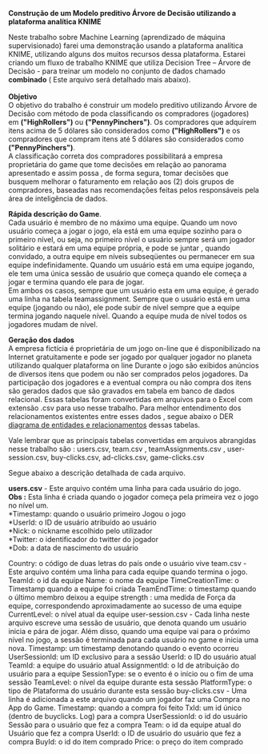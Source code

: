 **Construção de um Modelo preditivo Árvore de Decisão utilizando a plataforma analítica KNIME**

Neste trabalho sobre Machine Learning (aprendizado de máquina supervisionado) farei uma demonstração usando a plataforma analítica KNIME, utilizando alguns dos muitos recursos dessa plataforma.
Estarei criando um fluxo de trabalho KNIME que utiliza Decision Tree –  Árvore de Decisão -  para treinar um modelo no conjunto de dados chamado **combinado** ( Este arquivo será detalhado mais abaixo).<br/>                                
**Objetivo**<br/> 
 O objetivo do trabalho é construir um modelo preditivo utilizando Árvore de Decisão com método de poda classificando os compradores (jogadores) em **("HighRollers")** ou **("PennyPinchers")**. Os compradores que adquirem itens acima de 5 dólares são considerados como **("HighRollers")** e os compradores que compram itens até 5 dólares são considerados como **("PennyPinchers")**.<br/>
 A classificação correta dos compradores possibilitará a empresa proprietária do game que tome decisões em relação ao panorama apresentado e assim possa , de forma segura, tomar decisões que busquem melhorar o faturamento em relação aos (2) dois grupos de compradores, baseadas nas recomendações feitas pelos responsáveis pela área de inteligência de dados.<br/>

**Rápida descrição do Game**.<br/>
Cada usuário é membro de no máximo uma equipe. Quando um novo usuário começa a jogar o jogo, ela está em uma equipe sozinho para o primeiro nível, ou seja, no primeiro nível o usuário sempre será um jogador solitário e estará em uma equipe própria, e pode se juntar , quando convidado,  a outra  equipe em níveis subseqüentes ou permanecer em sua equipe indefinidamente.
Quando um usuário está em uma equipe jogando, ele tem uma única sessão de usuário que começa quando ele começa a jogar e termina quando ele para de jogar.<br/>
Em ambos os casos, sempre que um usuário esta em uma equipe, é gerado uma linha na tabela teamassignment. 
Sempre que o usuário está em uma equipe (jogando ou não), ele pode subir de nível sempre que a equipe termina jogando naquele nível.  Quando a equipe muda de nível todos os jogadores mudam de nível.<br/>

**Geração dos dados**<br/>
A empresa fictícia é proprietária de um jogo on-line que é disponibilizado na Internet gratuitamente e pode ser jogado por qualquer jogador no planeta utilizando qualquer plataforma on line
Durante o jogo são exibidos anúncios de diversos itens que podem ou não ser comprados pelos jogadores. Da participação dos jogadores e a eventual compra ou não compra dos itens  são gerados dados que são gravados em tabela em banco de dados relacional.
Essas tabelas foram convertidas em arquivos para o Excel com extensão .csv para  uso nesse trabalho.
Para melhor entendimento dos relacionamentos existentes entre esses dados , segue abaixo o DER [diagrama de entidades e relacionamentos](https://github.com/pmoniz7/Modelo-DecisionTree-KNIME-/blob/master/Modelo-DER.PNG) dessas tabelas.<br/>
      						
Vale lembrar que as principais tabelas convertidas em  arquivos  abrangidas nesse trabalho são :
users.csv, team.csv , teamAssignments.csv , user-session.csv, buy-clicks.csv,                 ad-clicks.csv, game-clicks.csv<br/>

Segue abaixo a descrição detalhada de cada arquivo.<br/>



**users.csv** - Este arquivo contém uma linha para cada usuário do 
jogo.<br/>
**Obs :** Esta linha é criada quando o jogador começa pela primeira vez o jogo no nível um.<br/>
*Timestamp: quando o usuário primeiro Jogou o jogo<br/>
*UserId: o ID de usuário atribuído ao usuário<br/>
*Nick:     o nickname escolhido pelo  utilizador<br/>
*Twitter: o identificador do twitter do jogador<br/>
*Dob: a data de nascimento do usuário<br/>

Country: o código de duas letras do país onde o usuário vive
team.csv - Este arquivo contém uma linha para cada equipe quando termina o jogo.
TeamId: o id da equipe
Name: o nome da equipe
TimeCreationTime: o Timestamp quando a equipe foi criada
TeamEndTime: o timestamp quando o último membro deixou a equipe
strength : uma medida de Força da equipe, correspondendo aproximadamente ao sucesso de uma equipe
CurrentLevel: o nível atual da equipe
user-session.csv - Cada linha neste arquivo escreve uma sessão de usuário, que denota     quando um usuário inicia e  pára de jogar. Além disso, quando uma equipe vai para o próximo nível no jogo, a sessão é terminada para cada usuário no game e inicia uma nova.
Timestamp: um timestamp denotando quando o evento ocorreu
UserSessionId: um ID exclusivo para a sessão
UserId: o ID do usuário atual 
TeamId: a equipe do usuário atual
AssignmentId:  o Id de atribuição do usuário para a equipe
SessionType: se o evento é o início ou o fim de uma sessão
TeamLevel: o nível da equipe durante esta sessão
PlatformType: o tipo de Plataforma do usuário durante esta sessão
buy-clicks.csv - Uma linha é adicionada a este arquivo quando um jogador faz uma Compra no App do Game.
Timestamp: quando a compra foi feito
TxId: um id único (dentro de buyclicks. Log) para a compra
UserSessionId: o id do usuário Sessão para o usuário que fez a compra
Team: o id da equipe atual do Usuário que fez a compra
UserId: o ID de usuário do usuário que fez a compra
BuyId: o id do item comprado
Price: o preço do item comprado


